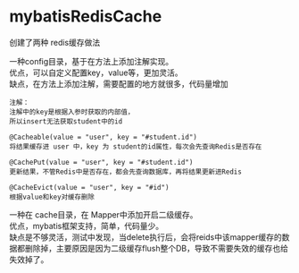 # mybatisRedisCache

创建了两种 redis缓存做法

一种config目录，基于在方法上添加注解实现。  
  优点，可以自定义配置key，value等，更加灵活。  
  缺点，在方法上添加注解，需要配置的地方就很多，代码量增加

    注解：
    注解中的key是根据入参时获取的内部值，
    所以insert无法获取student中的id
    
    @Cacheable(value = "user", key = "#student.id")
    将结果缓存进 user 中，key 为 student的id属性，每次会先查询Redis是否存在
    
    @CachePut(value = "user", key = "#student.id")
    更新结果，不管Redis中是否存在，都会先查询数据库，再将结果更新进Redis
    
    @CacheEvict(value = "user", key = "#id")
    根据value和key对缓存删除

一种在 cache目录，在 Mapper中添加开启二级缓存。  
  优点，mybatis框架支持，简单，代码量少。  
  缺点是不够灵活，测试中发现，当delete执行后，会将reids中该mapper缓存的数据都删除掉，主要原因是因为二级缓存flush整个DB，导致不需要失效的缓存也给失效掉了。  


